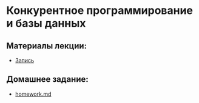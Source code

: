 # Конкурентное программирование и базы данных 

## Материалы лекции:
* [Запись](https://edu.tinkoff.ru/course/164/unit/5003/view)

## Домашнее задание:
* [homework.md](homework/Homework.md)